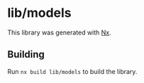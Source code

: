 # lib/models

This library was generated with [Nx](https://nx.dev).

## Building

Run `nx build lib/models` to build the library.
